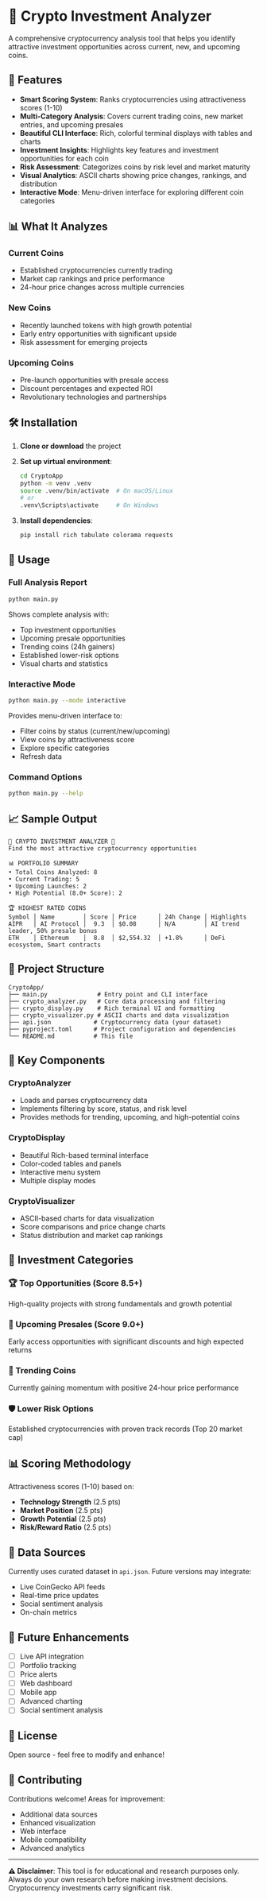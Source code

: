 # 🚀 Crypto Investment Analyzer

A comprehensive cryptocurrency analysis tool that helps you identify attractive investment opportunities across current, new, and upcoming coins.

## 🌟 Features

- **Smart Scoring System**: Ranks cryptocurrencies using attractiveness scores (1-10)
- **Multi-Category Analysis**: Covers current trading coins, new market entries, and upcoming presales
- **Beautiful CLI Interface**: Rich, colorful terminal displays with tables and charts
- **Investment Insights**: Highlights key features and investment opportunities for each coin
- **Risk Assessment**: Categorizes coins by risk level and market maturity
- **Visual Analytics**: ASCII charts showing price changes, rankings, and distribution
- **Interactive Mode**: Menu-driven interface for exploring different coin categories

## 📊 What It Analyzes

### Current Coins
- Established cryptocurrencies currently trading
- Market cap rankings and price performance
- 24-hour price changes across multiple currencies

### New Coins
- Recently launched tokens with high growth potential
- Early entry opportunities with significant upside
- Risk assessment for emerging projects

### Upcoming Coins
- Pre-launch opportunities with presale access
- Discount percentages and expected ROI
- Revolutionary technologies and partnerships

## 🛠️ Installation

1. **Clone or download** the project
2. **Set up virtual environment**:
   ```bash
   cd CryptoApp
   python -m venv .venv
   source .venv/bin/activate  # On macOS/Linux
   # or
   .venv\Scripts\activate     # On Windows
   ```

3. **Install dependencies**:
   ```bash
   pip install rich tabulate colorama requests
   ```

## 🚀 Usage

### Full Analysis Report
```bash
python main.py
```
Shows complete analysis with:
- Top investment opportunities
- Upcoming presale opportunities  
- Trending coins (24h gainers)
- Established lower-risk options
- Visual charts and statistics

### Interactive Mode
```bash
python main.py --mode interactive
```
Provides menu-driven interface to:
- Filter coins by status (current/new/upcoming)
- View coins by attractiveness score
- Explore specific categories
- Refresh data

### Command Options
```bash
python main.py --help
```

## 📈 Sample Output

```
🚀 CRYPTO INVESTMENT ANALYZER 🚀
Find the most attractive cryptocurrency opportunities

📊 PORTFOLIO SUMMARY
• Total Coins Analyzed: 8
• Current Trading: 5
• Upcoming Launches: 2
• High Potential (8.0+ Score): 2

🏆 HIGHEST RATED COINS
Symbol │ Name        │ Score │ Price      │ 24h Change │ Highlights
AIPR   │ AI Protocol │  9.3  │ $0.08      │ N/A        │ AI trend leader, 50% presale bonus
ETH    │ Ethereum    │  8.8  │ $2,554.32  │ +1.8%      │ DeFi ecosystem, Smart contracts
```

## 🔧 Project Structure

```
CryptoApp/
├── main.py              # Entry point and CLI interface
├── crypto_analyzer.py   # Core data processing and filtering
├── crypto_display.py    # Rich terminal UI and formatting
├── crypto_visualizer.py # ASCII charts and data visualization
├── api.json            # Cryptocurrency data (your dataset)
├── pyproject.toml      # Project configuration and dependencies
└── README.md           # This file
```

## 💎 Key Components

### CryptoAnalyzer
- Loads and parses cryptocurrency data
- Implements filtering by score, status, and risk level
- Provides methods for trending, upcoming, and high-potential coins

### CryptoDisplay  
- Beautiful Rich-based terminal interface
- Color-coded tables and panels
- Interactive menu system
- Multiple display modes

### CryptoVisualizer
- ASCII-based charts for data visualization
- Score comparisons and price change charts
- Status distribution and market cap rankings

## 🎯 Investment Categories

### 🏆 Top Opportunities (Score 8.5+)
High-quality projects with strong fundamentals and growth potential

### 💎 Upcoming Presales (Score 9.0+)
Early access opportunities with significant discounts and high expected returns

### 🚀 Trending Coins
Currently gaining momentum with positive 24-hour price performance

### 🛡️ Lower Risk Options
Established cryptocurrencies with proven track records (Top 20 market cap)

## 📊 Scoring Methodology

Attractiveness scores (1-10) based on:
- **Technology Strength** (2.5 pts)
- **Market Position** (2.5 pts)  
- **Growth Potential** (2.5 pts)
- **Risk/Reward Ratio** (2.5 pts)

## 🔮 Data Sources

Currently uses curated dataset in `api.json`. Future versions may integrate:
- Live CoinGecko API feeds
- Real-time price updates
- Social sentiment analysis
- On-chain metrics

## 🚀 Future Enhancements

- [ ] Live API integration
- [ ] Portfolio tracking
- [ ] Price alerts
- [ ] Web dashboard
- [ ] Mobile app
- [ ] Advanced charting
- [ ] Social sentiment analysis

## 📝 License

Open source - feel free to modify and enhance!

## 🤝 Contributing

Contributions welcome! Areas for improvement:
- Additional data sources
- Enhanced visualization
- Web interface
- Mobile compatibility
- Advanced analytics

---

**⚠️ Disclaimer**: This tool is for educational and research purposes only. Always do your own research before making investment decisions. Cryptocurrency investments carry significant risk.